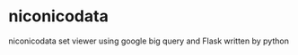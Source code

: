 niconicodata
============

niconicodata set viewer using google big query and Flask written by python
